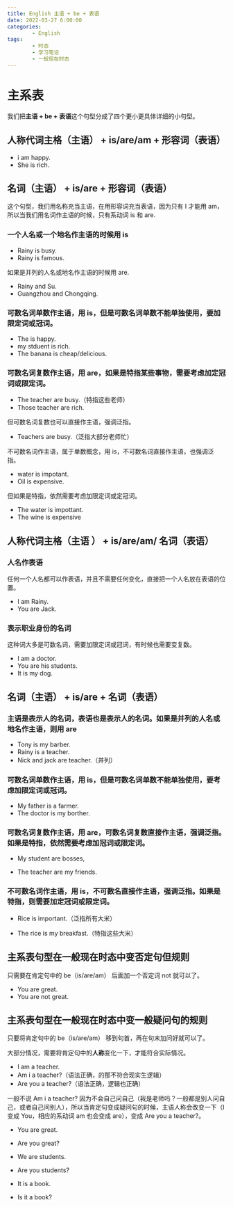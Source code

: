 ```yaml
---
title: English 主语 + be + 表语
date: 2022-03-27 6:00:00
categories:
        - English
tags:
        - 时态
        - 学习笔记
        - 一般现在时态
---
```


# 主系表

我们把**主语 + be + 表语**这个句型分成了四个更小更具体详细的小句型。

## 人称代词主格（主语） + is/are/am + 形容词（表语）

- i am happy.
- She is rich.

## 名词（主语） + is/are + 形容词（表语）

这个句型，我们用名称充当主语，在用形容词充当表语，因为只有 I 才能用 am，所以当我们用名词作主语的时候，只有系动词 is 和 are.

### **一个人名**或**一个地名**作主语的时候用 is

- Rainy is busy.
- Rainy is famous.

如果是并列的人名或地名作主语的时候用 are.

- Rainy and Su.
- Guangzhou and Chongqing.

### 可数名词单数作主语，用 is，但是可数名词单数不能单独使用，要加限定词或冠词。

- The is happy.
- my stduent is rich.
- The banana is cheap/delicious.

### 可数名词复数作主语，用 are，如果是特指某些事物，需要考虑加定冠词或限定词。

- The teacher are busy.（特指这些老师）
- Those teacher are rich.

但可数名词复数也可以直接作主语，强调泛指。

- Teachers are busy.（泛指大部分老师忙）

不可数名词作主语，属于单数概念，用 is，不可数名词直接作主语，也强调泛指。

- water is impotant.
- Oil is expensive.

但如果是特指，依然需要考虑加限定词或定冠词。

- The water is impottant.
- The wine is expensive

## 人称代词主格（主语 ） + is/are/am/ 名词（表语）

### 人名作表语

任何一个人名都可以作表语，并且不需要任何变化，直接把一个人名放在表语的位置。

- I am Rainy.
- You are Jack.

### 表示职业身份的名词

这种词大多是可数名词，需要加限定词或冠词，有时候也需要变复数。

- I am a doctor.
- You are his students.
- It is my dog.

## 名词（主语） + is/are + 名词（表语）

### 主语是表示人的名词，表语也是表示人的名词。如果是并列的人名或地名作主语，则用 are

- Tony is my barber.
- Rainy is a teacher.
- Nick and jack are teacher.（并列）

### 可数名词单数作主语，用 is，但是可数名词单数不能单独使用，要考虑加限定词或冠词。

- My father is a farmer.
- The doctor is my borther.

### 可数名词复数作主语，用 are，可数名词复数直接作主语，强调泛指。如果是特指，依然需要考虑加冠词或限定词。

- My student are bosses,

- The teacher are my friends.

### 不可数名词作主语，用 is，不可数名直接作主语，强调泛指。如果是特指，则需要加定冠词或限定词。

- Rice is important.（泛指所有大米）

- The rice is my breakfast.（特指这些大米）

## 主系表句型在一般现在时态中变否定句但规则

只需要在肯定句中的 be（is/are/am） 后面加一个否定词 not 就可以了。

- You are great.
- You are not great.

## 主系表句型在一般现在时态中变一般疑问句的规则

只要将肯定句中的 be（is/are/am） 移到句首，再在句末加问好就可以了。

大部分情况，需要将肯定句中的**人称**变化一下，才能符合实际情况。

- I am a teacher.
- Am i a teacher?（语法正确，的那不符合现实生逻辑）
- Are you a teacher?（语法正确，逻辑也正确）

一般不说 Am i a teacher? 因为不会自己问自己（我是老师吗？一般都是别人问自己，或者自己问别人），所以当肯定句变成疑问句的时候，主语人称会改变一下（I 变成 You，相应的系动词 am 也会变成 are），变成 Are you a teacher?。

- You are great.
- Are you great?

- We are students.
- Are you students?
- It is a book.
- Is it a book?
